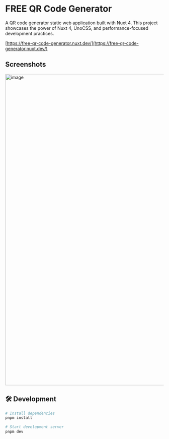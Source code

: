 # FREE QR Code Generator

A QR code generator static web application built with Nuxt 4. This project showcases the power of Nuxt 4, UnoCSS, and performance-focused development practices.

[https://free-qr-code-generator.nuxt.dev/](https://free-qr-code-generator.nuxt.dev/)

## Screenshots

<img width="1552" height="987" alt="image" src="https://github.com/user-attachments/assets/71f6c58e-fa6a-4f33-8b6d-bf5186f4f01c" />

## 🛠️ Development

```bash
# Install dependencies
pnpm install

# Start development server
pnpm dev
```
